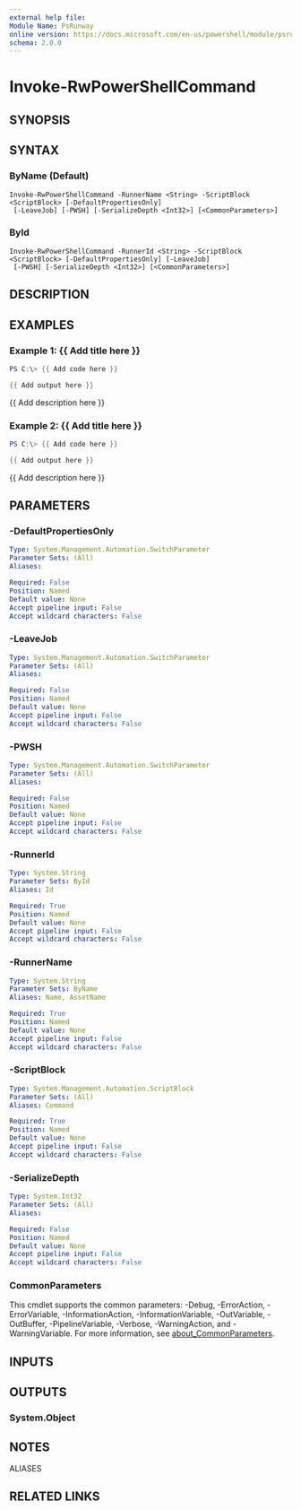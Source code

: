 ```yaml
---
external help file:
Module Name: PsRunway
online version: https://docs.microsoft.com/en-us/powershell/module/psrunway/invoke-rwpowershellcommand
schema: 2.0.0
---
```


# Invoke-RwPowerShellCommand

## SYNOPSIS


## SYNTAX

### ByName (Default)
```
Invoke-RwPowerShellCommand -RunnerName <String> -ScriptBlock <ScriptBlock> [-DefaultPropertiesOnly]
 [-LeaveJob] [-PWSH] [-SerializeDepth <Int32>] [<CommonParameters>]
```

### ById
```
Invoke-RwPowerShellCommand -RunnerId <String> -ScriptBlock <ScriptBlock> [-DefaultPropertiesOnly] [-LeaveJob]
 [-PWSH] [-SerializeDepth <Int32>] [<CommonParameters>]
```

## DESCRIPTION


## EXAMPLES

### Example 1: {{ Add title here }}
```powershell
PS C:\> {{ Add code here }}

{{ Add output here }}
```

{{ Add description here }}

### Example 2: {{ Add title here }}
```powershell
PS C:\> {{ Add code here }}

{{ Add output here }}
```

{{ Add description here }}

## PARAMETERS

### -DefaultPropertiesOnly


```yaml
Type: System.Management.Automation.SwitchParameter
Parameter Sets: (All)
Aliases:

Required: False
Position: Named
Default value: None
Accept pipeline input: False
Accept wildcard characters: False
```

### -LeaveJob


```yaml
Type: System.Management.Automation.SwitchParameter
Parameter Sets: (All)
Aliases:

Required: False
Position: Named
Default value: None
Accept pipeline input: False
Accept wildcard characters: False
```

### -PWSH


```yaml
Type: System.Management.Automation.SwitchParameter
Parameter Sets: (All)
Aliases:

Required: False
Position: Named
Default value: None
Accept pipeline input: False
Accept wildcard characters: False
```

### -RunnerId


```yaml
Type: System.String
Parameter Sets: ById
Aliases: Id

Required: True
Position: Named
Default value: None
Accept pipeline input: False
Accept wildcard characters: False
```

### -RunnerName


```yaml
Type: System.String
Parameter Sets: ByName
Aliases: Name, AssetName

Required: True
Position: Named
Default value: None
Accept pipeline input: False
Accept wildcard characters: False
```

### -ScriptBlock


```yaml
Type: System.Management.Automation.ScriptBlock
Parameter Sets: (All)
Aliases: Command

Required: True
Position: Named
Default value: None
Accept pipeline input: False
Accept wildcard characters: False
```

### -SerializeDepth


```yaml
Type: System.Int32
Parameter Sets: (All)
Aliases:

Required: False
Position: Named
Default value: None
Accept pipeline input: False
Accept wildcard characters: False
```

### CommonParameters
This cmdlet supports the common parameters: -Debug, -ErrorAction, -ErrorVariable, -InformationAction, -InformationVariable, -OutVariable, -OutBuffer, -PipelineVariable, -Verbose, -WarningAction, and -WarningVariable. For more information, see [about_CommonParameters](http://go.microsoft.com/fwlink/?LinkID=113216).

## INPUTS

## OUTPUTS

### System.Object

## NOTES

ALIASES

## RELATED LINKS

